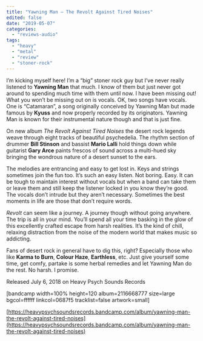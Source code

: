 ```yaml
---
title: "Yawning Man – The Revolt Against Tired Noises"
edited: false
date: "2019-05-07"
categories:
  - "reviews-audio"
tags:
  - "heavy"
  - "metal"
  - "review"
  - "stoner-rock"
---
```


I’m kicking myself here! I’m a “big” stoner rock guy but I’ve never really listened to **Yawning Man** that much. I know of them but just never got around to spending much time with them until now. I have been missing out! What you won’t be missing out on is vocals. OK, two songs have vocals. One is “Catamaran”, a song originally conceived by Yawning Man but made famous by **Kyuss** and now properly recorded by its originators. Yawning Man is known for their instrumental nature though and that is just fine.

On new album _The Revolt Against Tired Noises_ the desert rock legends weave through eight tracks of beautiful psychedelia. The rhythm section of drummer **Bill Stinson** and bassist **Mario Lalli** hold things down while guitarist **Gary Arce** paints frescos of sound across a multi-hued sky bringing the wondrous nature of a desert sunset to the ears.

The melodies are entrancing and easy to get lost in. Keys and strings sometimes join the fun too. It’s such an easy listen. Not boring. Easy. It can be tough to maintain interest without vocals but when a band can take them or leave them and still keep the listener locked in you know they’re good. The vocals don’t intrude but they aren’t necessary. Sometimes the best moments in life are those that don’t require words.

_Revolt_ can seem like a journey. A journey though without going anywhere. The trip is all in your mind. You’ll spend all your time basking in the glow of this excellently crafted escape from harsh realities. It’s the kind of chill, relaxing distraction from the noise of the modern world that makes music so addicting.

Fans of desert rock in general have to dig this, right? Especially those who like **Karma to Burn**, **Colour Haze**, **Earthless**, etc. Just give yourself some time, get comfy, partake is some herbal remedies and let Yawning Man do the rest. No harsh. I promise.

Released July 6, 2018 on Heavy Psych Sounds Records

\[bandcamp width=100% height=120 album=2116668777 size=large bgcol=ffffff linkcol=0687f5 tracklist=false artwork=small\]

[https://heavypsychsoundsrecords.bandcamp.com/album/yawning-man-the-revolt-against-tired-noises](https://heavypsychsoundsrecords.bandcamp.com/album/yawning-man-the-revolt-against-tired-noises)
